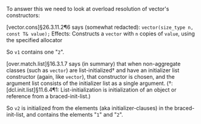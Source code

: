 To answer this we need to look at overload resolution of vector's constructors:

[vector.cons]§26.3.11.2¶6 says (somewhat redacted):
`vector(size_type n, const T& value);`
Effects: Constructs a `vector` with `n` copies of `value`, using the specified allocator

So `v1` contains one "`2`".

[over.match.list]§16.3.1.7 says (in summary) that when non-aggregate classes (such as `vector`) are list-initialized† and have an initializer list constructor (again, like `vector`), that constructor is chosen, and the argument list consists of the initializer list as a single argument.
(†: [dcl.init.list]§11.6.4¶1: List-initialization is initialization of an object or reference from a braced-init-list.)

So `v2` is initialized from the elements (aka initializer-clauses) in the braced-init-list, and contains the elements "`1`" and "`2`".
